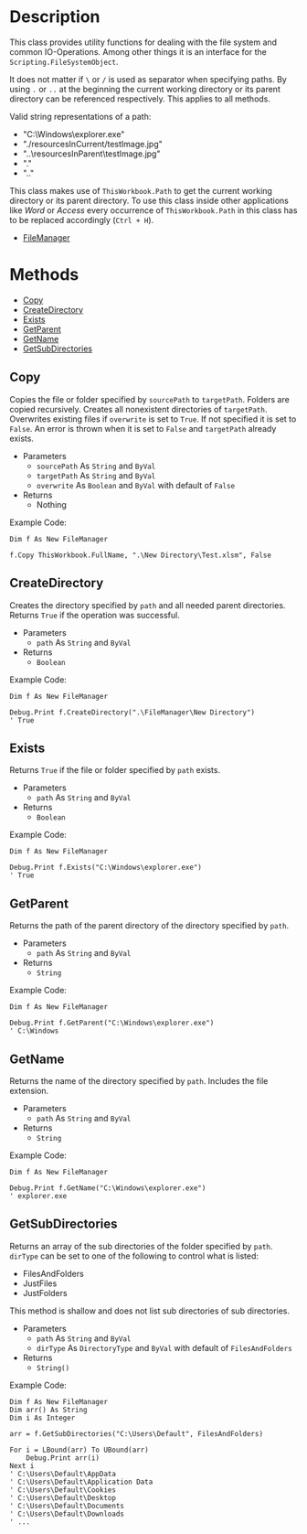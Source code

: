 ﻿# Description
This class provides utility functions for dealing with the file system and common IO-Operations. Among other things it is an interface for the `Scripting.FileSystemObject`.

It does not matter if `\` or `/` is used as separator when specifying paths. By using `.` or `..` at the beginning the current working directory or its parent directory can be referenced respectively. This applies to all methods.

Valid string representations of a path:
 - "C:\\Windows\\explorer.exe"
 - "./resourcesInCurrent/testImage.jpg"
 - ".\.\\resourcesInParent\\testImage.jpg"
 - "."
 - ".\."

This class makes use of `ThisWorkbook.Path` to get the current working directory or its parent directory. To use this class inside other applications like *Word* or *Access* every occurrence of `ThisWorkbook.Path` in this class has to be replaced accordingly (`Ctrl + H`).
  - [FileManager](https://github.com/NicklasRatay/VBA-Library/tree/main/src/FileManager.cls)
# Methods
 - [Copy](#copy)
 - [CreateDirectory](#createdirectory)
 - [Exists](#exists)
 - [GetParent](#getparent)
 - [GetName](#getname)
 - [GetSubDirectories](#getsubdirectories)
## Copy
Copies the file or folder specified by `sourcePath` to `targetPath`. Folders are copied recursively. Creates all nonexistent directories of `targetPath`. Overwrites existing files if `overwrite` is set to `True`. If not specified it is set to `False`. An error is thrown when it is set to `False` and `targetPath` already exists.
 - Parameters
	 - `sourcePath` As `String` and `ByVal`
	 - `targetPath` As `String` and `ByVal`
	 - `overwrite` As `Boolean` and `ByVal` with default of `False`
 - Returns
	 - Nothing

Example Code:
```vba
Dim f As New FileManager

f.Copy ThisWorkbook.FullName, ".\New Directory\Test.xlsm", False
```
## CreateDirectory
Creates the directory specified by `path` and all needed parent directories. Returns `True` if the operation was successful.
 - Parameters
	 - `path` As `String` and `ByVal`
 - Returns
	 - `Boolean`

Example Code:
```vba
Dim f As New FileManager

Debug.Print f.CreateDirectory(".\FileManager\New Directory")
' True
```
## Exists
Returns `True` if the file or folder specified by `path` exists.
 - Parameters
	 - `path` As `String` and `ByVal`
 - Returns
	 - `Boolean`

Example Code:
```vba
Dim f As New FileManager

Debug.Print f.Exists("C:\Windows\explorer.exe")
' True
```
## GetParent
Returns the path of the parent directory of the directory specified by `path`. 
 - Parameters
	 - `path` As `String` and `ByVal`
 - Returns
	 - `String`

Example Code:
```vba
Dim f As New FileManager

Debug.Print f.GetParent("C:\Windows\explorer.exe")
' C:\Windows
```
## GetName
Returns the name of the directory specified by `path`. Includes the file extension.
 - Parameters
	 - `path` As `String` and `ByVal`
 - Returns
	 - `String`

Example Code:
```vba
Dim f As New FileManager

Debug.Print f.GetName("C:\Windows\explorer.exe")
' explorer.exe
```
## GetSubDirectories
Returns an array of the sub directories of the folder specified by `path`. `dirType` can be set to one of the following to control what is listed:
 - FilesAndFolders
 - JustFiles
 - JustFolders

This method is shallow and does not list sub directories of sub directories.
 - Parameters
	 - `path` As `String` and `ByVal`
	 - `dirType` As `DirectoryType` and `ByVal` with default of `FilesAndFolders`
 - Returns
	 - `String()`

Example Code:
```vba
Dim f As New FileManager
Dim arr() As String
Dim i As Integer

arr = f.GetSubDirectories("C:\Users\Default", FilesAndFolders)

For i = LBound(arr) To UBound(arr)
	Debug.Print arr(i)
Next i
' C:\Users\Default\AppData
' C:\Users\Default\Application Data
' C:\Users\Default\Cookies
' C:\Users\Default\Desktop
' C:\Users\Default\Documents
' C:\Users\Default\Downloads
' ...
```
